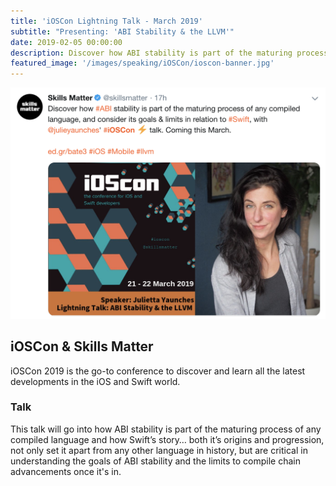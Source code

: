 ```yaml
---
title: 'iOSCon Lightning Talk - March 2019'
subtitle: "Presenting: 'ABI Stability & the LLVM'"
date: 2019-02-05 00:00:00
description: Discover how ABI stability is part of the maturing process of any compiled language, and consider its goals & limits in relation to Swift.
featured_image: '/images/speaking/iOSCon/ioscon-banner.jpg'
---
```


![](/images/speaking/iOSCon/llvm-abi-twitter-grab.png)

## iOSCon & Skills Matter

iOSCon 2019 is the go-to conference to discover and learn all the latest developments in the iOS and Swift world.

### Talk

This talk will go into how ABI stability is part of the maturing process of any compiled language and how Swift’s story… both it’s origins and progression, not only set it apart from any other language in history, but are critical in understanding the goals of ABI stability and the limits to compile chain advancements once it's in.